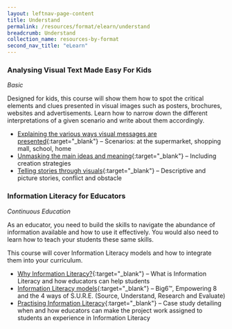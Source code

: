 ```yaml
---
layout: leftnav-page-content
title: Understand
permalink: /resources/format/elearn/understand
breadcrumb: Understand
collection_name: resources-by-format
second_nav_title: "eLearn"
---
```


### **Analysing Visual Text Made Easy For Kids**

*Basic*

Designed for kids, this course will show them how to spot the critical elements and clues presented in visual images such as posters, brochures, websites and advertisements. Learn how to narrow down the different interpretations of a given scenario and write about them accordingly.

- [Explaining the various ways visual messages are presented](http://www.nlb.gov.sg/sure/coursewares/AVTMEK_topic1/index.html){:target="_blank"} – Scenarios: at the supermarket, shopping mall, school, home
- [Unmasking the main ideas and meaning](http://www.nlb.gov.sg/sure/coursewares/AVTMEK_topic2/index.html){:target="_blank"} – Including creation strategies
- [Telling stories through visuals](http://www.nlb.gov.sg/sure/coursewares/AVTMEK_topic3/index.html){:target="_blank"} – Descriptive and picture stories, conflict and obstacle

### **Information Literacy for Educators**

*Continuous Education*

As an educator, you need to build the skills to navigate the abundance of information available and how to use it effectively. You would also need to learn how to teach your students these same skills.

This course will cover Information Literacy models and how to integrate them into your curriculum.

- [Why Information Literacy?](http://www.nlb.gov.sg/sure/coursewares/ILE/Module-01/Shell.html#){:target="_blank"} – What is Information Literacy and how educators can help students
- [Information Literacy models](http://www.nlb.gov.sg/sure/coursewares/ILE/Module-02/Shell.html#){:target="_blank"} – Big6™, Empowering 8 and the 4 ways of S.U.R.E. (Source, Understand, Research and Evaluate)
- [Practising Information Literacy](http://www.nlb.gov.sg/sure/coursewares/ILE/Module-03/Shell.html){:target="_blank"} – Case study detailing when and how educators can make the project work assigned to students an experience in Information Literacy
